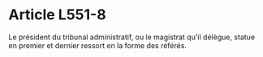 # Article L551-8

Le président du tribunal administratif, ou le magistrat qu'il délègue, statue en premier et dernier ressort en la forme des référés.
